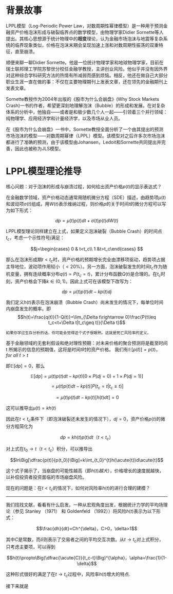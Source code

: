 背景故事
===============================
LPPL模型（Log-Periodic Power Law，对数周期性幂律模型）是一种用于预测金融资产价格泡沫形成与破裂临界点的数学模型，由物理学家Didier Sornette等人提出。其核心思想源于统计物理中的**相变**理论，认为金融市场泡沫与地震等复杂系统的临界现象类似，价格在泡沫末期会呈现加速上涨和对数周期性振荡的双重特征，直至崩溃。

顺便来聊一聊Didier Sornette。他是一位统计物理学家和地球物理学家，目前在瑞士联邦理工学院苏黎世分校任金融学教授，主讲创业风险。他似乎并没有因外界对这种综合学科研究方法的热情有所减弱而感到烦恼。相反，他还在做自己大部分职业生涯一直在做的事：不仅在主要物理期刊上发表文章，还在领先的金融期刊上发表文章。

Sornette教授作为2004年出版的《股市为什么会崩盘》(Why Stock Markets Crash)一书的作者，希望更深刻地理解泡沫（Bubble）的形成和发展。在对复杂体系的分析中，他独自——或者是和极少数几个人一起——引领着三个并行领域：纯物理学、应用经济学和计量经济学，以及市场从业人员。

在《股市为什么会崩盘》一书中，Sornette教授全面分析了一个由其提出的预测市场泡沫的模型——对数周期幂律（LPPL）模型。该模型对之后许多次市场泡沫都进行了准确的预测，由于该模型由Johansen，Ledoit和Sornette共同提出并完善，因此也被称为JLS模型。

LPPL模型理论推导
======================

核心问题：对于泡沫的形成与崩溃过程，如何给出资产价格$p(t)$的显示表达式？


在金融数学领域，资产价格动态通常用随机微分方程（SDE）描述，由趋势项$\mu(t)$和波动项$\sigma(t)$组成，用$W(t)$表示维纳过程，则价格$p$的关于时间$t$的微分方程可以写为如下形式：

$$dp = \mu(t)p(t)dt+\sigma(t)p(t)dW(t)$$

LPPL模型理论同样建立在上式，如果定义泡沫破裂（Bubble Crash）的时间点$t_c$，考虑一个示性符号$j$满足：

$$j=\begin{cases} 0 & t<t_c\\ 1 &t>t_c\end{cases} $$

那么在泡沫形成期$t<t_c$时，资产价格的预期增长完全由漂移项驱动，趋势项占据主导地位，波动项作用较小（$<20\%$）。另一方面，泡沫破裂发生的时间$t_c$作为随机变量，拥有连续概率分布$q(t)=P(t_c=t)$，累计分布函数$Q(t)$是合理的。在$t_c$时刻，资产价格会下降$k\in(0,1)$。因此上式可在该模型下改写为：

$$dp = \mu(t)p(t)dt-kp(t)dj$$

我们定义$h(t)$表示在泡沫崩溃（Bubble Crash）尚未发生的情况下，每单位时间内崩盘发生的概率。即
$$h(t)=\frac{q(t)}{1-Q(t)}=\lim_{\Delta t\rightarrow 0}\frac{P(t\leq t_c<t+\Delta t|t_c\geq t)}{\Delta t}$$

    如果你学过生存分析的话，你可能会觉得这个式子很眼熟。这就是死亡风险率的定义。

基于金融领域的无套利假设和绝对理性预期：对未来价格的聚合预测将是截至时间 t 所揭示的信息的预期值，这将是时间$t$时的资产价格。
我们有$\mathbb{E}[p(\acute{t})]=p(t)，for\ all\ \acute{t}>t$

即$\mathbb{E}[dp]=0$，那么

$$\mathbb{E}[dp]=\mu(t)p(t)dt-kp(t)\Big[0\times P(dj=0)+1\times P(dj=1)\Big]$$

$$=\mu(t)p(t)dt-kp(t)\Big[P(t_c=t|t_c\geq t)\Big]$$

$$=\mu(t)p(t)dt-kp(t)\Big[h(t)dt\Big] = 0$$

这可以推导出$\mu(t)=kh(t)$

因此在$t<t_c$条件下（即泡沫破裂还未发生的情况下），$dj=0$，资产价格$p(t)$的微分方程简化为

$$dp=kh(t)p(t)dt（t<t_c）$$

对上式在$t_0\rightarrow t（t<t_c）$积分，可以推导出

$$ln\Big[\dfrac{p(t)}{p(t_0)}\Big]=k\int_{t_0}^{t}h(\acute{t})d\acute{t}$$

这个式子揭示了，当崩盘的可能性越高（即$h(t)越大$），价格增长的速度就越快，以补偿投资者投资面临的市场崩盘风险。

现在的问题是：在$t<t_c$的情况下，如何对风险率$h(t)$的进行合理的建模？

---------------------

我们找找文献，看看有什么启发。一种从宏观角度出发，根据统计力学的平均场理论（参见 Stanley （1971） 和 Goldenfeld （1992））将风险$h(t)$表示为以下形式：

$$\frac{dh}{dt}=Ch^{\delta}，C>0，\delta>1$$

其中$C$是常数，而$\delta$则表示了交易者之间的平均交互次数。从$t\rightarrow t_c$对上式积分，只考虑主要项，可以得到

$$h(t)\propto\Big(\dfrac{\acute{C}}{t_c-t}\Big)^{\alpha}，\alpha=\frac{1}{1-\delta}$$

这种形式很好的满足了在$t\rightarrow t_c$过程中，风险率$h(t)$增大的特点.

接下来就是


